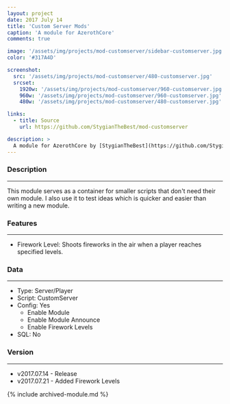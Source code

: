 ```yaml
---
layout: project
date: 2017 July 14
title: 'Custom Server Mods'
caption: 'A module for AzerothCore'
comments: true

image: '/assets/img/projects/mod-customserver/sidebar-customserver.jpg'
color: '#317A4D'

screenshot:
  src: '/assets/img/projects/mod-customserver/480-customserver.jpg'
  srcset:
    1920w: '/assets/img/projects/mod-customserver/960-customserver.jpg'
    960w: '/assets/img/projects/mod-customserver/960-customserver.jpg'
    480w: '/assets/img/projects/mod-customserver/480-customserver.jpg'

links:
  - title: Source
    url: https://github.com/StygianTheBest/mod-customserver

description: >
  A module for AzerothCore by [StygianTheBest](https://github.com/StygianTheBest/){:target="_blank"}.
---
```



### Description ###
------------------------------------------------------------------------------------------------------------------
This module serves as a container for smaller scripts that don't need their own module. I also use it to test
ideas which is quicker and easier than writing a new module. 


### Features ###
------------------------------------------------------------------------------------------------------------------
- Firework Level: Shoots fireworks in the air when a player reaches specified levels.


### Data ###
------------------------------------------------------------------------------------------------------------------
- Type: Server/Player
- Script: CustomServer
- Config: Yes
    - Enable Module
    - Enable Module Announce
    - Enable Firework Levels
- SQL: No


### Version ###
------------------------------------------------------------------------------------------------------------------
- v2017.07.14 - Release
- v2017.07.21 - Added Firework Levels

{% include archived-module.md %}